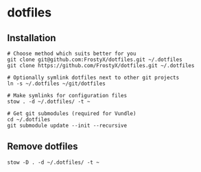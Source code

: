 # dotfiles

## Installation

    # Choose method which suits better for you
    git clone git@github.com:FrostyX/dotfiles.git ~/.dotfiles
    git clone https://github.com/FrostyX/dotfiles.git ~/.dotfiles

    # Optionally symlink dotfiles next to other git projects
    ln -s ~/.dotfiles ~/git/dotfiles

    # Make symlinks for configuration files
    stow . -d ~/.dotfiles/ -t ~

    # Get git submodules (required for Vundle)
    cd ~/.dotfiles
    git submodule update --init --recursive

## Remove dotfiles

    stow -D . -d ~/.dotfiles/ -t ~

